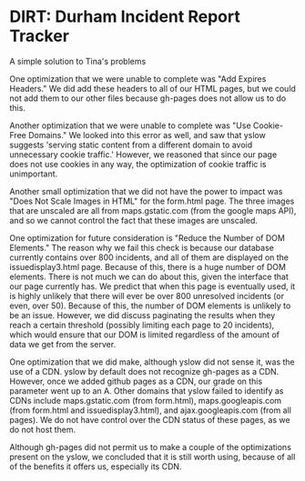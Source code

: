 # DIRT: Durham Incident Report Tracker
A simple solution to Tina's problems

One optimization that we were unable to complete was "Add Expires Headers." We did add these headers to all of our HTML pages, but we could not add them to our other files because gh-pages does not allow us to do this.

Another optimization that we were unable to complete was "Use Cookie-Free Domains." We looked into this error as well, and saw that yslow suggests 'serving static content from a different domain to avoid unnecessary cookie traffic.' However, we reasoned that since our page does not use cookies in any way, the optimization of cookie traffic is unimportant.

Another small optimization that we did not have the power to impact was "Does Not Scale Images in HTML" for the form.html page. The three images that are unscaled are all from maps.gstatic.com (from the google maps API), and so we cannot control the fact that these images are unscaled.

One optimization for future consideration is "Reduce the Number of DOM Elements." The reason why we fail this check is because our database currently contains over 800 incidents, and all of them are displayed on the issuedisplay3.html page. Because of this, there is a huge number of DOM elements. There is not much we can do about this, given the interface that our page currently has. We predict that when this page is eventually used, it is highly unlikely that there will ever be over 800 unresolved incidents (or even, over 50). Because of this, the number of DOM elements is unlikely to be an issue. However, we did discuss paginating the results when they reach a certain threshold (possibly limiting each page to 20 incidents), which would ensure that our DOM is limited regardless of the amount of data we get from the server.

One optimization that we did make, although yslow did not sense it, was the use of a CDN. yslow by default does not recognize gh-pages as a CDN. However, once we added github pages as a CDN, our grade on this parameter went up to an A. Other domains that yslow failed to identify as CDNs include maps.gstatic.com (from form.html), maps.googleapis.com (from form.html and issuedisplay3.html), and ajax.googleapis.com (from all pages). We do not have control over the CDN status of these pages, as we do not host them.

Although gh-pages did not permit us to make a couple of the optimizations present on the yslow, we concluded that it is still worth using, because of all of the benefits it offers us, especially its CDN.